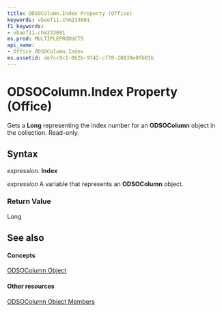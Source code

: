 ```yaml
---
title: ODSOColumn.Index Property (Office)
keywords: vbaof11.chm233001
f1_keywords:
- vbaof11.chm233001
ms.prod: MULTIPLEPRODUCTS
api_name:
- Office.ODSOColumn.Index
ms.assetid: de7cc9c1-062b-9f42-cf78-20839e0fb01b
---
```



# ODSOColumn.Index Property (Office)

Gets a  **Long** representing the index number for an **ODSOColumn** object in the collection. Read-only.


## Syntax

 _expression_. **Index**

 _expression_ A variable that represents an **ODSOColumn** object.


### Return Value

Long


## See also


#### Concepts


[ODSOColumn Object](odsocolumn-object-office.md)
#### Other resources


[ODSOColumn Object Members](odsocolumn-members-office.md)

